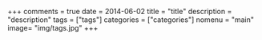 +++
comments = true
date = 2014-06-02
title = "title"
description = "description"
tags = ["tags"]
categories = ["categories"]
nomenu = "main"
image= "img/tags.jpg"
+++